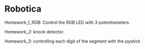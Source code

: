 # Robotica
Homework_1_RGB: Control the RGB LED with 3 potentiometers.

Homework_2: knock detector.

Homework_3: controlling each digit of the segment with the joystick 
